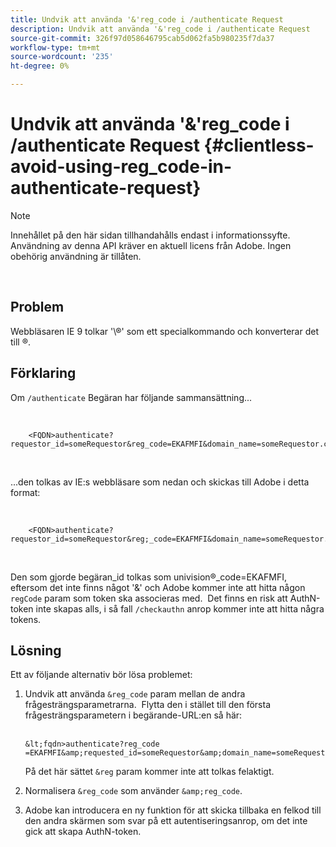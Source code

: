 ```yaml
---
title: Undvik att använda '&'reg_code i /authenticate Request
description: Undvik att använda '&'reg_code i /authenticate Request
source-git-commit: 326f97d058646795cab5d062fa5b980235f7da37
workflow-type: tm+mt
source-wordcount: '235'
ht-degree: 0%

---
```



# Undvik att använda &#39;&amp;&#39;reg_code i /authenticate Request {#clientless-avoid-using-reg_code-in-authenticate-request}

>[!NOTE]
>
>Innehållet på den här sidan tillhandahålls endast i informationssyfte. Användning av denna API kräver en aktuell licens från Adobe. Ingen obehörig användning är tillåten.

</br>



## Problem

Webbläsaren IE 9 tolkar &#39;\®&#39; som ett specialkommando och konverterar det till ®. 

## Förklaring

Om `/authenticate` Begäran har följande sammansättning...

 

```
    <FQDN>authenticate? requestor_id=someRequestor&reg_code=EKAFMFI&domain_name=someRequestor.com&noflash=true&mso_id=someMvpd&redirect_url=someRequestor.redirect.url.html
```
 

...den tolkas av IE:s webbläsare som nedan och skickas till Adobe i detta format:

 

```
    <FQDN>authenticate?requestor_id=someRequestor&reg;_code=EKAFMFI&domain_name=someRequestor.com&noflash=true&mso_id=someMvpd&redirect_url=someRequestor.redirect.url.html
```
 

Den som gjorde begäran\_id tolkas som univision®\_code=EKAFMFI, eftersom det inte finns något &#39;&amp;&#39; och Adobe kommer inte att hitta någon `regCode` param som token ska associeras med.  Det finns en risk att AuthN-token inte skapas alls, i så fall `/checkauthn` anrop kommer inte att hitta några tokens.



## Lösning

Ett av följande alternativ bör lösa problemet:

1. Undvik att använda `&reg_code` param mellan de andra frågesträngsparametrarna.  Flytta den i stället till den första frågesträngsparametern i begärande-URL:en så här:\
    

       &lt;fqdn>authenticate?reg_code =EKAFMFI&amp;requested_id=someRequestor&amp;domain_name=someRequestor.com&amp;noflash=true&amp;mso_id=someMvpd&amp;redirect_url=someRequestor.redirect.url.html
   

   På det här sättet `&reg` param kommer inte att tolkas felaktigt.

1. Normalisera `&reg_code` som använder `&amp;reg_code`.

1. Adobe kan introducera en ny funktion för att skicka tillbaka en felkod till den andra skärmen som svar på ett autentiseringsanrop, om det inte gick att skapa AuthN-token.

